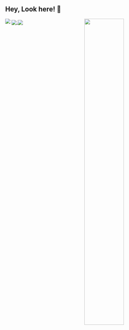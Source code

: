 ## Hey, Look here! :wave: 

<img align="right" width="50%" src="https://github-readme-stats.vercel.app/api?username=fjl2496627108&show_icons=true&theme=vue" />
<img src="https://github-readme-stats.vercel.app/api/top-langs/?username=fjl2496627108&layout=compact)](https://github.com/anuraghazra/github-readme-stats"/>
<a href="https://github.com/anuraghazra/github-readme-stats">
  <img align="center" src="https://github-readme-stats.vercel.app/api/pin/?username=anuraghazra&repo=github-readme-stats" />
</a>
<a href="https://github.com/anuraghazra/convoychat">
  <img align="center" src="https://github-readme-stats.vercel.app/api/pin/?username=anuraghazra&repo=convoychat" />
</a>
